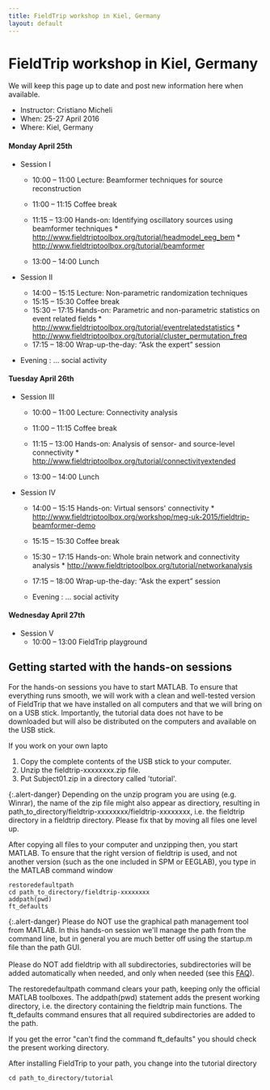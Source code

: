 ```yaml
---
title: FieldTrip workshop in Kiel, Germany
layout: default
---
```


# FieldTrip workshop in Kiel, Germany

We will keep this page up to date and post new information here when available.

*  Instructor: Cristiano Micheli
*  When: 25-27 April 2016
*  Where: Kiel, Germany

####  Monday April 25th

*  Session I
    * 10:00 – 11:00		Lecture: Beamformer techniques for source reconstruction
    * 11:00 – 11:15		Coffee break
    * 11:15 – 13:00		Hands-on: Identifying oscillatory sources using beamformer techniques
          * http://www.fieldtriptoolbox.org/tutorial/headmodel_eeg_bem
          * http://www.fieldtriptoolbox.org/tutorial/beamformer

    * 13:00 – 14:00		Lunch

*  Session II
    * 14:00 – 15:15		Lecture: Non-parametric randomization techniques
    * 15:15 – 15:30		Coffee break
    * 15:30 – 17:15	Hands-on: Parametric and non-parametric statistics on event related fields
          * http://www.fieldtriptoolbox.org/tutorial/eventrelatedstatistics
          * http://www.fieldtriptoolbox.org/tutorial/cluster_permutation_freq
    * 17:15 – 18:00		Wrap-up-the-day: “Ask the expert” session

*  Evening : ... social activity

#### Tuesday April 26th

*  Session III
    * 10:00 – 11:00		Lecture: Connectivity analysis
    * 11:00 – 11:15		Coffee break
    * 11:15 – 13:00		Hands-on: Analysis of sensor- and source-level connectivity
          * http://www.fieldtriptoolbox.org/tutorial/connectivityextended

    * 13:00 – 14:00		Lunch

*  Session IV
    * 14:00 – 15:15		Hands-on: Virtual sensors' connectivity
          * http://www.fieldtriptoolbox.org/workshop/meg-uk-2015/fieldtrip-beamformer-demo
    * 15:15 – 15:30		Coffee break
    * 15:30 – 17:15	Hands-on: Whole brain network and connectivity analysis
          * http://www.fieldtriptoolbox.org/tutorial/networkanalysis
    * 17:15 – 18:00		Wrap-up-the-day: “Ask the expert” session

    * Evening : ... social activity

#### Wednesday April 27th

*  Session V
    * 10:00 – 13:00		FieldTrip playground

## Getting started with the hands-on sessions

For the hands-on sessions you have to start MATLAB. To ensure that everything runs smooth, we will work with a clean and well-tested version of FieldTrip that we have installed on all computers and that we will bring on on a USB stick. Importantly, the tutorial data does not have to be downloaded but will also be distributed on the computers and available on the USB stick.

If you work on your own lapto
 1.  Copy the complete contents of the USB stick to your computer.
 2.  Unzip the fieldtrip-xxxxxxxx.zip file.
 3.  Put Subject01.zip in a directory called 'tutorial'.

{:.alert-danger}
Depending on the unzip program you are using (e.g. Winrar), the name of the zip file might also appear as directiory, resulting in path_to_directory/fieldtrip-xxxxxxxx/fieldtrip-xxxxxxxx, i.e. the fieldtrip directory in a fieldtrip directory. Please fix that by moving all files one level up.

After copying all files to your computer and unzipping then, you start MATLAB. To ensure that the right version of fieldtrip is used, and not another version (such as the one included in SPM or EEGLAB), you type in the MATLAB command window

    restoredefaultpath
    cd path_to_directory/fieldtrip-xxxxxxxx
    addpath(pwd)
    ft_defaults

{:.alert-danger}
Please do NOT use the graphical path management tool from MATLAB. In this hands-on session we'll manage the path from the command line, but in general you are much better off using the startup.m file than the path GUI.
<br/>
<br/>
Please do NOT add fieldtrip with all subdirectories, subdirectories will be added automatically when needed, and only when needed (see this [FAQ](/faq/should_i_add_fieldtrip_with_all_subdirectories_to_my_matlab_path)).

The restoredefaultpath command clears your path, keeping only the
official MATLAB toolboxes. The addpath(pwd) statement adds the
present working directory, i.e. the directory containing the fieldtrip
main functions. The ft_defaults command ensures that all required
subdirectories are added to the path.

If you get the error "can't find the command ft_defaults" you should check the present working directory.

After installing FieldTrip to your path, you change into the tutorial directory

    cd path_to_directory/tutorial

